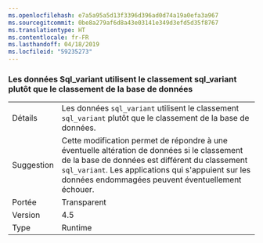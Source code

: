 ```yaml
---
ms.openlocfilehash: e7a5a95a5d13f3396d396ad0d74a19a0efa3a967
ms.sourcegitcommit: 0be8a279af6d8a43e03141e349d3efd5d35f8767
ms.translationtype: HT
ms.contentlocale: fr-FR
ms.lasthandoff: 04/18/2019
ms.locfileid: "59235273"
---
```

### <a name="sqlvariant-data-uses-sqlvariant-collation-rather-than-database-collation"></a>Les données Sql_variant utilisent le classement sql_variant plutôt que le classement de la base de données

|   |   |
|---|---|
|Détails|Les données <code>sql_variant</code> utilisent le classement <code>sql_variant</code> plutôt que le classement de la base de données.|
|Suggestion|Cette modification permet de répondre à une éventuelle altération de données si le classement de la base de données est différent du classement <code>sql_variant</code>. Les applications qui s'appuient sur les données endommagées peuvent éventuellement échouer.|
|Portée|Transparent|
|Version|4.5|
|Type|Runtime|
